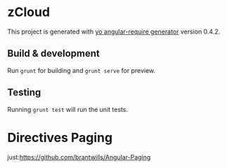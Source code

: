 # zCloud

This project is generated with [yo angular-require generator](https://github.com/aaronallport/generator-angular-require)
version 0.4.2.

## Build & development

Run `grunt` for building and `grunt serve` for preview.

## Testing

Running `grunt test` will run the unit tests.

# Directives Paging

just:https://github.com/brantwills/Angular-Paging
